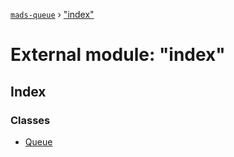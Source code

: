 [`mads-queue`](../README.md) › ["index"](_index_.md)

# External module: "index"

## Index

### Classes

* [Queue](../classes/_index_.queue.md)
